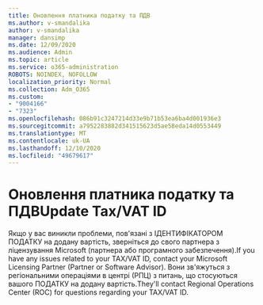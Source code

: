 ```yaml
---
title: Оновлення платника податку та ПДВ
ms.author: v-smandalika
author: v-smandalika
manager: dansimp
ms.date: 12/09/2020
ms.audience: Admin
ms.topic: article
ms.service: o365-administration
ROBOTS: NOINDEX, NOFOLLOW
localization_priority: Normal
ms.collection: Adm_O365
ms.custom:
- "9004166"
- "7323"
ms.openlocfilehash: 086b91c3247214d33e9b71b53ea6ba4d001936e3
ms.sourcegitcommit: a7952283882d341515623d5ae58eda14d0553449
ms.translationtype: MT
ms.contentlocale: uk-UA
ms.lasthandoff: 12/10/2020
ms.locfileid: "49679617"
---
```

# <a name="update-taxvat-id"></a><span data-ttu-id="8df4c-102">Оновлення платника податку та ПДВ</span><span class="sxs-lookup"><span data-stu-id="8df4c-102">Update Tax/VAT ID</span></span>

<span data-ttu-id="8df4c-103">Якщо у вас виникли проблеми, пов'язані з ІДЕНТИФІКАТОРОМ ПОДАТКУ на додану вартість, зверніться до свого партнера з ліцензування Microsoft (партнера або програмного забезпечення).</span><span class="sxs-lookup"><span data-stu-id="8df4c-103">If you have any issues related to your TAX/VAT ID, contact your Microsoft Licensing Partner (Partner or Software Advisor).</span></span> <span data-ttu-id="8df4c-104">Вони зв'яжуться з регіональними операціями в центрі (РПЦ) з питань, що стосуються вашого ПОДАТКУ на додану вартість.</span><span class="sxs-lookup"><span data-stu-id="8df4c-104">They'll contact Regional Operations Center (ROC) for questions regarding your TAX/VAT ID.</span></span> 